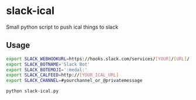 # slack-ical

Small python script to push ical things to slack

## Usage

```bash
export SLACK_WEBHOOKURL=https://hooks.slack.com/services/[YOUR]/[URL]/[HERE]
export SLACK_BOTNAME='Slack Bot'
export SLACK_BOTEMOJI=':medal:'
export SLACK_CALFEED=http://[YOUR_ICAL_URL]
export SLACK_CHANNEL=#yourchannel_or_@privatemessage

python slack-ical.py
```
